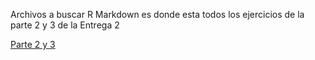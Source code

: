 Archivos a buscar
R Markdown es donde esta todos los ejercicios de la parte 2 y 3 de la Entrega 2

[Parte 2 y 3](https://github.com/cmd-AJ/Proyecto_data_Mining/blob/main/Entrega_2_Avances/Avances-Mark-D.Rmd)
